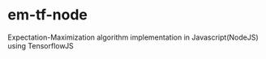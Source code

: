 # em-tf-node
Expectation-Maximization algorithm implementation in Javascript(NodeJS) using TensorflowJS
